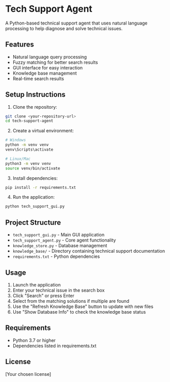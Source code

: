 # Tech Support Agent

A Python-based technical support agent that uses natural language processing to help diagnose and solve technical issues.

## Features

- Natural language query processing
- Fuzzy matching for better search results
- GUI interface for easy interaction
- Knowledge base management
- Real-time search results

## Setup Instructions

1. Clone the repository:
```bash
git clone <your-repository-url>
cd tech-support-agent
```

2. Create a virtual environment:
```bash
# Windows
python -m venv venv
venv\Scripts\activate

# Linux/Mac
python3 -m venv venv
source venv/bin/activate
```

3. Install dependencies:
```bash
pip install -r requirements.txt
```

4. Run the application:
```bash
python tech_support_gui.py
```

## Project Structure

- `tech_support_gui.py` - Main GUI application
- `tech_support_agent.py` - Core agent functionality
- `knowledge_store.py` - Database management
- `knowledge_base/` - Directory containing technical support documentation
- `requirements.txt` - Python dependencies

## Usage

1. Launch the application
2. Enter your technical issue in the search box
3. Click "Search" or press Enter
4. Select from the matching solutions if multiple are found
5. Use the "Refresh Knowledge Base" button to update with new files
6. Use "Show Database Info" to check the knowledge base status

## Requirements

- Python 3.7 or higher
- Dependencies listed in requirements.txt

## License

[Your chosen license] 